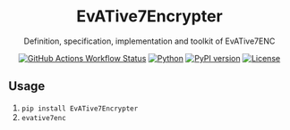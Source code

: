 <div align="center">

# EvATive7Encrypter

Definition, specification, implementation and toolkit of EvATive7ENC

[![GitHub Actions Workflow Status](https://img.shields.io/github/actions/workflow/status/EvATive7/EvATive7Encrypter/package.yml)](https://github.com/EvATive7/EvATive7Encrypter/actions)
[![Python](https://img.shields.io/pypi/pyversions/EvATive7Encrypter)](https://badge.fury.io/py/EvATive7Encrypter)
[![PyPI version](https://badge.fury.io/py/EvATive7Encrypter.svg)](https://badge.fury.io/py/EvATive7Encrypter)
[![License](https://img.shields.io/github/license/EvATive7/EvATive7Encrypter.svg)](https://pypi.org/project/EvATive7Encrypter/)

</div>

## Usage

1. `pip install EvATive7Encrypter`
1. `evative7enc`
